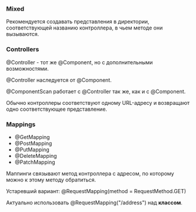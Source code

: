 ### Mixed

Рекомендуется создавать представления в директории, соответствующей названию контроллера, в чьем методе они вызываются.

### Controllers

@Controller - тот же @Component, но с дополнительными возможностями.

@Controller наследуется от @Component.

@ComponentScan работает с @Controller так же, как и с @Component.

Обычно контроллеры соответствуют одному URL-адресу и возвращают одно соответствующее представление.

### Mappings

- @GetMapping
- @PostMapping
- @PutMapping
- @DeleteMapping
- @PatchMapping

Маппинги связывают метод контроллера с адресом, по которому можно к этому методу обратиться.

Устаревший вариант: @RequestMapping(method = RequestMethod.GET)

Актуально использовать @RequestMapping("/address") над **классом**. 